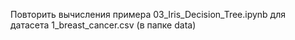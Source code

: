 Повторить вычисления примера 03_Iris_Decision_Tree.ipynb для датасета 1_breast_cancer.csv (в папке data) 
